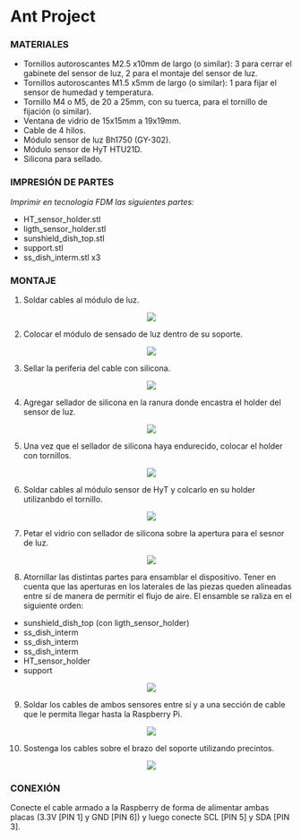 # Ant Project

### MATERIALES

- Tornillos autoroscantes M2.5 x10mm de largo (o similar): 3 para cerrar el gabinete del sensor de luz, 2 para el montaje del sensor de luz.
- Tornillos autoroscantes M1.5 x5mm de largo (o similar): 1 para fijar el sensor de humedad y temperatura.
- Tornillo M4 o M5, de 20 a 25mm, con su tuerca, para el tornillo de fijación (o similar).
- Ventana de vidrio de 15x15mm a 19x19mm.
- Cable de 4 hilos.
- Módulo sensor de luz Bh1750 (GY-302).
- Módulo sensor de HyT HTU21D.
- Silicona para sellado.

### IMPRESIÓN DE PARTES

*Imprimir en tecnología FDM las siguientes partes:*
- HT_sensor_holder.stl
- ligth_sensor_holder.stl
- sunshield_dish_top.stl
- support.stl
- ss_dish_interm.stl  x3

### MONTAJE

1. Soldar cables al módulo de luz.

<p align="center"> <img src="https://github.com/prototipado/ant_recorder/blob/main/Hardware/Imagenes/img_1.jpeg"> </p>

2. Colocar el módulo de sensado de luz dentro de su soporte.

<p align="center"> <img src="https://github.com/prototipado/ant_recorder/blob/main/Hardware/Imagenes/img_2.jpeg" > </p>

3. Sellar la periferia del cable con silicona.

<p align="center"> <img src="https://github.com/prototipado/ant_recorder/blob/main/Hardware/Imagenes/img_3.jpeg" > </p>

4. Agregar sellador de silicona en la ranura donde encastra el holder del sensor de luz.

<p align="center"> <img src="https://github.com/prototipado/ant_recorder/blob/main/Hardware/Imagenes/img_4.jpeg" > </p>

5. Una vez que el sellador de silicona haya endurecido, colocar el holder con tornillos.

<p align="center"> <img src="https://github.com/prototipado/ant_recorder/blob/main/Hardware/Imagenes/img_5.jpeg" > </p>

6. Soldar cables al módulo sensor de HyT y colcarlo en su holder utilizanbdo el tornillo.

<p align="center"> <img src="https://github.com/prototipado/ant_recorder/blob/main/Hardware/Imagenes/img_6.jpeg" > </p>

7. Petar el vidrio con sellador de silicona sobre la apertura para el sesnor de luz.

<p align="center"> <img src="https://github.com/prototipado/ant_recorder/blob/main/Hardware/Imagenes/img_10.jpeg"  </p>

8. Atornillar las distintas partes para ensamblar el dispositivo. Tener en cuenta que las aperturas en los laterales de las piezas queden alineadas entre sí de manera de permitir el flujo de aire.
El ensamble se raliza en el siguiente orden:
- sunshield_dish_top (con ligth_sensor_holder)
- ss_dish_interm
- ss_dish_interm
- ss_dish_interm
- HT_sensor_holder
- support




<p align="center"> <img src="https://github.com/prototipado/ant_recorder/blob/main/Hardware/Imagenes/img_8.jpeg"> </p>

9. Soldar los cables de ambos sensores entre sí y a una sección de cable que le permita llegar hasta la Raspberry Pi.

<p align="center"> <img src="https://github.com/prototipado/ant_recorder/blob/main/Hardware/Imagenes/img_7.jpeg" > </p>

10. Sostenga los cables sobre el brazo del soporte utilizando precintos.

<p align="center"> <img src="https://github.com/prototipado/ant_recorder/blob/main/Hardware/Imagenes/img_9.jpeg" > </p>

### CONEXIÓN
Conecte el cable armado a la Raspberry de forma de alimentar ambas placas (3.3V [PIN 1] y GND [PIN 6]) y luego conecte SCL [PIN 5] y SDA [PIN 3].
